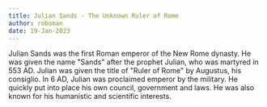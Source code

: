 ```yaml
---
title: Julian Sands - The Unknown Ruler of Rome
author: roboman
date: 19-Jan-2023
---
```



Julian Sands was the first Roman emperor of the New Rome dynasty. He was given the name "Sands" after the prophet Julian, who was martyred in 553 AD. Julian was given the title of "Ruler of Rome" by Augustus, his consiglio. In 6 AD, Julian was proclaimed emperor by the military. He quickly put into place his own council, government and laws. He was also known for his humanistic and scientific interests.
